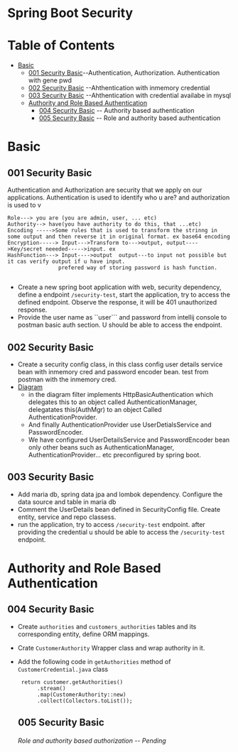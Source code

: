 
# Spring Boot Security
# Table of Contents
- [Basic](#basic)
  - [001 Security Basic](#001-security-basic)--Authentication, Authorization. Authentication with gene pwd
  - [002 Security Basic](#002-security-basic) --Ahthentication with inmemory credential
  - [003 Security Basic](#003-security-basic) --Ahthentication with credential availabe in mysql
  - [Authority and Role Based Authentication](#authority-and-role-based-authentication)
    - [004 Security Basic](#004-security-basic) -- Authority based authentication
    - [005 Security Basic](#005-security-basic) -- Role and authority based authentication
 
# Basic
## 001 Security Basic
<p>Authentication and Authorization are security that we apply on our applications. Authentication is used to identify who u are? and authorization is used to v</p>

```
Role---> you are (you are admin, user, ... etc)
Authority--> have(you have authority to do this, that ...etc)
Encoding ----->Some rules that is used to transform the strinng in some output and then reverse it in original format. ex base64 encoding
Encryption-----> Input--->Transform to--->output, output---->Key/secret neeeded----->input. ex 
HashFunction---> Input---->output  output---to input not possible but it cas verify output if u have input.
                prefered way of storing password is hash function.
                
```
- Create a new spring boot application with web, security dependency, define a endpoint ```/security-test```, start the application, try to access the defined endpoint. Observe the response, it will be 401 unauthorized response.
- Provide the user name as ``user``` and password from intellij console to postman basic auth section. U should be able to access the endpoint.

## 002 Security Basic
- Create a security config class, in this class config user details service bean with inmemory cred and password encoder bean. test from postman with the inmemory cred.
- [Diagram](/security-basic/003-security-basic.png)
  - in the diagram filter implements HttpBasicAuthentication which delegates this to an object called AuthenticationManager, delegatates this(AuthMgr) to an object Called AuthenticationProvider.
  - And finally AuthenticationProvider use UserDetialsService and PasswordEncoder.
  - We have configured UserDetailsService and PasswordEncoder bean only other beans such as AuthenticationManager, AuthenticationProvider... etc preconfigured by spring boot.

## 003 Security Basic
- Add maria db, spring data jpa and lombok dependency. Configure the data source and table in maria db
- Comment the UserDetails bean defined in SecurityConfig file. Create entity, service and repo classess.
- run the application, try to access ```/security-test``` endpoint. after providing the credential u should be able to access the ```/security-test``` endpoint.

# Authority and Role Based Authentication
## 004 Security Basic
- Create ```authorities``` and ```customers_authorities``` tables and its corresponding entity, define ORM mappings.
- Crate ```CustomerAuthority``` Wrapper class and wrap authority in it.
- Add the following code in ```getAuthorities``` method of ```CustomerCredential.java``` class
  ```
   return customer.getAuthorities()
        .stream()
        .map(CustomerAuthority::new)
        .collect(Collectors.toList());
  ```

  ## 005 Security Basic
  ###### Role and authority based authorization -- Pending
  
  
